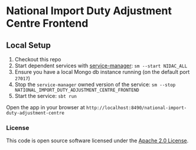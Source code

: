 
# National Import Duty Adjustment Centre Frontend

## Local Setup

1. Checkout this repo
1. Start dependent services with [service-manager](https://github.com/hmrc/service-manager): `sm --start NIDAC_ALL`
1. Ensure you have a local Mongo db instance running (on the default port `27017`)   
1. Stop the `service-manager` owned version of the service: `sm --stop NATIONAL_IMPORT_DUTY_ADJUSTMENT_CENTRE_FRONTEND`
1. Start the service: `sbt run`

Open the app in your browser at `http://localhost:8490/national-import-duty-adjustment-centre`

### License

This code is open source software licensed under the [Apache 2.0 License]("http://www.apache.org/licenses/LICENSE-2.0.html").

